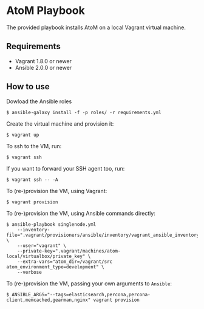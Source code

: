 # AtoM Playbook

The provided playbook installs AtoM on a local Vagrant virtual machine.

## Requirements

- Vagrant 1.8.0 or newer
- Ansible 2.0.0 or newer

## How to use

Dowload the Ansible roles

    $ ansible-galaxy install -f -p roles/ -r requirements.yml

Create the virtual machine and provision it:

    $ vagrant up

To ssh to the VM, run:

    $ vagrant ssh

If you want to forward your SSH agent too, run:

    $ vagrant ssh -- -A

To (re-)provision the VM, using Vagrant:

    $ vagrant provision

To (re-)provision the VM, using Ansible commands directly:

    $ ansible-playbook singlenode.yml
        --inventory-file=".vagrant/provisioners/ansible/inventory/vagrant_ansible_inventory" \
        --user="vagrant" \
        --private-key=".vagrant/machines/atom-local/virtualbox/private_key" \
        --extra-vars="atom_dir=/vagrant/src atom_environment_type=development" \
        --verbose

To (re-)provision the VM, passing your own arguments to `Ansible`:

    $ ANSIBLE_ARGS="--tags=elasticsearch,percona,percona-client,memcached,gearman,nginx" vagrant provision
